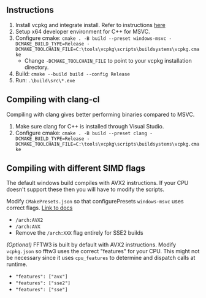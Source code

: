 ## Instructions
1. Install vcpkg and integrate install. Refer to instructions [here](https://github.com/microsoft/vcpkg#quick-start-windows)
2. Setup x64 developer environment for C++ for MSVC.
2. Configure cmake: ```cmake . -B build --preset windows-msvc -DCMAKE_BUILD_TYPE=Release -DCMAKE_TOOLCHAIN_FILE=C:\tools\vcpkg\scripts\buildsystems\vcpkg.cmake```
    - Change ```-DCMAKE_TOOLCHAIN_FILE``` to point to your vcpkg installation directory.
3. Build: ```cmake --build build --config Release```
4. Run: ```.\build\src\*.exe```

## Compiling with clang-cl
Compiling with clang gives better performing binaries compared to MSVC.
1. Make sure clang for C++ is installed through Visual Studio.
2. Configure cmake: ```cmake . -B build --preset clang -DCMAKE_BUILD_TYPE=Release -DCMAKE_TOOLCHAIN_FILE=C:\tools\vcpkg\scripts\buildsystems\vcpkg.cmake```

## Compiling with different SIMD flags
The default windows build compiles with AVX2 instructions. If your CPU doesn't support these then you will have to modify the scripts. 

Modify ```CMakePresets.json``` so that configurePresets ```windows-msvc``` uses correct flags. [Link to docs](https://learn.microsoft.com/en-us/cpp/build/reference/arch-x64?view=msvc-170)
- ```/arch:AVX2```
- ```/arch:AVX```
- Remove the ```/arch:XXX``` flag entirely for SSE2 builds

*(Optional)* FFTW3 is built by default with AVX2 instructions. Modify ```vcpkg.json``` so fftw3 uses the correct "features" for your CPU. This might not be necessary since it uses ```cpu_features``` to determine and dispatch calls at runtime.
- ```"features": ["avx"]```
- ```"features": ["sse2"]``` 
- ```"features": ["sse"]```
